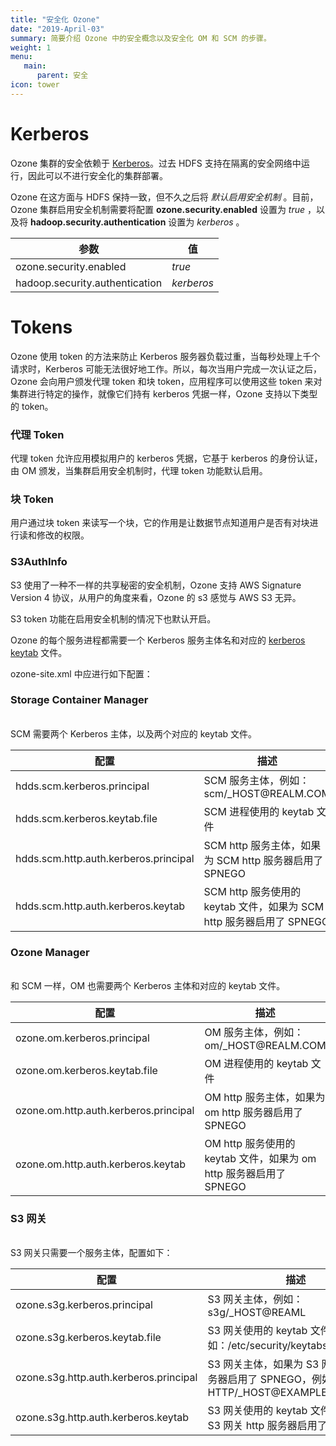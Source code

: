 ```yaml
---
title: "安全化 Ozone"
date: "2019-April-03"
summary: 简要介绍 Ozone 中的安全概念以及安全化 OM 和 SCM 的步骤。
weight: 1
menu:
   main:
      parent: 安全
icon: tower
---
```

<!---
  Licensed to the Apache Software Foundation (ASF) under one or more
  contributor license agreements.  See the NOTICE file distributed with
  this work for additional information regarding copyright ownership.
  The ASF licenses this file to You under the Apache License, Version 2.0
  (the "License"); you may not use this file except in compliance with
  the License.  You may obtain a copy of the License at

      http://www.apache.org/licenses/LICENSE-2.0

  Unless required by applicable law or agreed to in writing, software
  distributed under the License is distributed on an "AS IS" BASIS,
  WITHOUT WARRANTIES OR CONDITIONS OF ANY KIND, either express or implied.
  See the License for the specific language governing permissions and
  limitations under the License.
-->


# Kerberos

Ozone 集群的安全依赖于 [Kerberos](https://web.mit.edu/kerberos/)。过去 HDFS 支持在隔离的安全网络中运行，因此可以不进行安全化的集群部署。

Ozone 在这方面与 HDFS 保持一致，但不久之后将 _默认启用安全机制_ 。目前，Ozone 集群启用安全机制需要将配置 **ozone.security.enabled** 设置为 _true_ ，以及将 **hadoop.security.authentication** 设置为 _kerberos_ 。

参数 | 值
----------------------|---------
ozone.security.enabled| _true_
hadoop.security.authentication| _kerberos_

# Tokens #

Ozone 使用 token 的方法来防止 Kerberos 服务器负载过重，当每秒处理上千个请求时，Kerberos 可能无法很好地工作。所以，每次当用户完成一次认证之后，Ozone 会向用户颁发代理 token 和块 token，应用程序可以使用这些 token 来对集群进行特定的操作，就像它们持有 kerberos 凭据一样，Ozone 支持以下类型的 token。

### 代理 Token ###
代理 token 允许应用模拟用户的 kerberos 凭据，它基于 kerberos 的身份认证，由 OM 颁发，当集群启用安全机制时，代理 token 功能默认启用。

### 块 Token ###

用户通过块 token 来读写一个块，它的作用是让数据节点知道用户是否有对块进行读和修改的权限。

### S3AuthInfo ###

S3 使用了一种不一样的共享秘密的安全机制，Ozone 支持 AWS Signature Version 4 协议，从用户的角度来看，Ozone 的 s3 感觉与 AWS S3 无异。 

S3 token 功能在启用安全机制的情况下也默认开启。


Ozone 的每个服务进程都需要一个 Kerberos 服务主体名和对应的 [kerberos keytab](https://web.mit.edu/kerberos/krb5-latest/doc/basic/keytab_def.html) 文件。

ozone-site.xml 中应进行如下配置：

<div class="card-group">
  <div class="card">
    <div class="card-body">
      <h3 class="card-title">Storage Container Manager</h3>
      <p class="card-text">
      <br>
        SCM 需要两个 Kerberos 主体，以及两个对应的 keytab 文件。
      <br>
      <table class="table table-dark">
        <thead>
          <tr>
            <th scope="col">配置</th>
            <th scope="col">描述</th>
          </tr>
        </thead>
        <tbody>
          <tr>
            <td>hdds.scm.kerberos.principal</th>
            <td>SCM 服务主体，例如：scm/_HOST@REALM.COM</td>
          </tr>
          <tr>
            <td>hdds.scm.kerberos.keytab.file</th>
            <td>SCM 进程使用的 keytab 文件</td>
          </tr>
          <tr>
            <td>hdds.scm.http.auth.kerberos.principal</th>
            <td>SCM http 服务主体，如果为 SCM http 服务器启用了 SPNEGO</td>
          </tr>
          <tr>
            <td>hdds.scm.http.auth.kerberos.keytab</th>
            <td>SCM http 服务使用的 keytab 文件，如果为 SCM http 服务器启用了 SPNEGO</td>
          </tr>
        </tbody>
      </table>
    </div>
  </div>
  <div class="card">
    <div class="card-body">
      <h3 class="card-title">Ozone Manager</h3>
      <p class="card-text">
      <br>
        和 SCM 一样，OM 也需要两个 Kerberos 主体和对应的 keytab 文件。
      <br>
      <table class="table table-dark">
        <thead>
          <tr>
            <th scope="col">配置</th>
            <th scope="col">描述</th>
          </tr>
        </thead>
        <tbody>
          <tr>
            <td>ozone.om.kerberos.principal</th>
            <td>OM 服务主体，例如：om/_HOST@REALM.COM</td>
          </tr>
          <tr>
            <td>ozone.om.kerberos.keytab.file</th>
            <td>OM 进程使用的 keytab 文件</td>
          </tr>
          <tr>
            <td>ozone.om.http.auth.kerberos.principal</th>
            <td>OM http 服务主体，如果为 om http 服务器启用了 SPNEGO</td>
          </tr>
          <tr>
            <td>ozone.om.http.auth.kerberos.keytab</th>
            <td>OM http 服务使用的 keytab 文件，如果为 om http 服务器启用了 SPNEGO</td>
          </tr>
        </tbody>
      </table>
    </div>
  </div>
  <div class="card">
    <div class="card-body">
      <h3 class="card-title">S3 网关</h3>
      <p class="card-text">
      <br>
        S3 网关只需要一个服务主体，配置如下：
      <br>
      <table class="table table-dark">
        <thead>
          <tr>
            <th scope="col">配置</th>
            <th scope="col">描述</th>
          </tr>
        </thead>
        <tbody>
          <tr>
            <td>ozone.s3g.kerberos.principal</th>
            <td>S3 网关主体，例如：s3g/_HOST@REAML</td>
          </tr>
          <tr>
            <td>ozone.s3g.kerberos.keytab.file</th>
            <td>S3 网关使用的 keytab 文件，例如：/etc/security/keytabs/s3g.keytab</td>
          </tr>
          <tr>
            <td>ozone.s3g.http.auth.kerberos.principal</th>
            <td>S3 网关主体，如果为 S3 网关 http 服务器启用了 SPNEGO，例如：HTTP/_HOST@EXAMPLE.COM</td>
          </tr>
          <tr>
            <td>ozone.s3g.http.auth.kerberos.keytab</th>
            <td>S3 网关使用的 keytab 文件，如果为 S3 网关 http 服务器启用了 SPNEGO</td>
          </tr>
        </tbody>
      </table>
    </div>
  </div>
</div>
